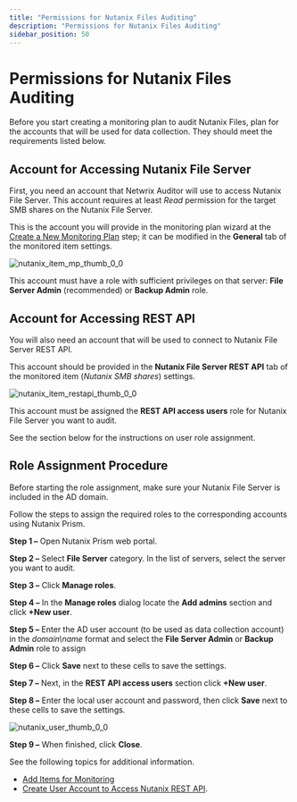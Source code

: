 ```yaml
---
title: "Permissions for Nutanix Files Auditing"
description: "Permissions for Nutanix Files Auditing"
sidebar_position: 50
---
```


# Permissions for Nutanix Files Auditing

Before you start creating a monitoring plan to audit Nutanix Files, plan for the accounts that will
be used for data collection. They should meet the requirements listed below.

## Account for Accessing Nutanix File Server

First, you need an account that Netwrix Auditor will use to access Nutanix File Server. This account
requires at least _Read_ permission for the target SMB shares on the Nutanix File Server.

This is the account you will provide in the monitoring plan wizard at the
[Create a New Monitoring Plan](/docs/auditor/10.8/admin/monitoringplans/create.md) step; it can be modified in
the **General** tab of the monitored item settings.

![nutanix_item_mp_thumb_0_0](/images/auditor/10.7/configuration/fileservers/nutanix/nutanix_item_mp_thumb_0_0.webp)

This account must have a role with sufficient privileges on that server: **File Server Admin**
(recommended) or **Backup Admin** role.

## Account for Accessing REST API

You will also need an account that will be used to connect to Nutanix File Server REST API.

This account should be provided in the **Nutanix File Server REST API** tab of the monitored item
(_Nutanix SMB shares_) settings.

![nutanix_item_restapi_thumb_0_0](/images/auditor/10.7/configuration/fileservers/nutanix/nutanix_item_restapi_thumb_0_0.webp)

This account must be assigned the **REST API access users** role for Nutanix File Server you want to
audit.

See the section below for the instructions on user role assignment.

## Role Assignment Procedure

Before starting the role assignment, make sure your Nutanix File Server is included in the AD
domain.

Follow the steps to assign the required roles to the corresponding accounts using Nutanix Prism.

**Step 1 –** Open Nutanix Prism web portal.

**Step 2 –** Select **File Server** category. In the list of servers, select the server you want to
audit.

**Step 3 –** Click **Manage roles**.

**Step 4 –** In the **Manage roles** dialog locate the **Add admins** section and click **+New
user**.

**Step 5 –** Enter the AD user account (to be used as data collection account) in the _domain\name_
format and select the **File Server Admin** or **Backup Admin** role to assign

**Step 6 –** Click **Save** next to these cells to save the settings.

**Step 7 –** Next, in the **REST API access users** section click **+New user**.

**Step 8 –** Enter the local user account and password, then click **Save** next to these cells to
save the settings.

![nutanix_user_thumb_0_0](/images/auditor/10.7/configuration/fileservers/nutanix/nutanix_user_thumb_0_0.webp)

**Step 9 –** When finished, click **Close**.

See the following topics for additional information.

- [Add Items for Monitoring](/docs/auditor/10.8/admin/monitoringplans/datasources.md#add-items-for-monitoring)
- [Create User Account to Access Nutanix REST API](/docs/auditor/10.8/configuration/fileservers/nutanix/useraccount.md).

